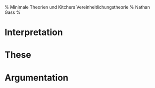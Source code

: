 % Minimale Theorien und Kitchers Vereinheitlichungstheorie
% Nathan Gass
%

Interpretation
==============

These
=====

Argumentation
=============
